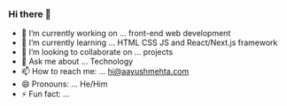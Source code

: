 ### Hi there 👋

- 🔭 I’m currently working on ... front-end web development
- 🌱 I’m currently learning ... HTML CSS JS and React/Next.js framework
- 👯 I’m looking to collaborate on ... projects
- 💬 Ask me about ... Technology
- 📫 How to reach me: ... hi@aayushmehta.com
- 😄 Pronouns: ... He/Him
- ⚡ Fun fact: ... 
